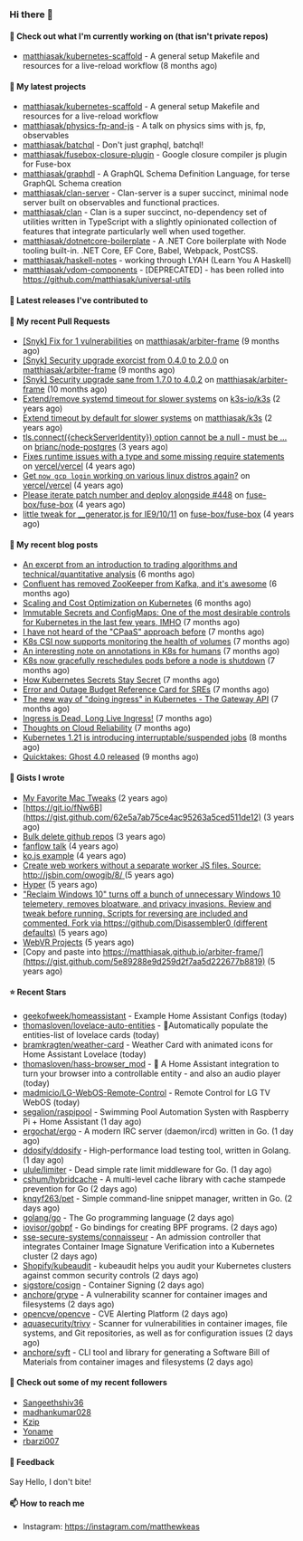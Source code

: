 ### Hi there 👋

#### 👷 Check out what I'm currently working on (that isn't private repos)

- [matthiasak/kubernetes-scaffold](https://github.com/matthiasak/kubernetes-scaffold) - A general setup Makefile and resources for a live-reload workflow (8 months ago)

#### 🌱 My latest projects

- [matthiasak/kubernetes-scaffold](https://github.com/matthiasak/kubernetes-scaffold) - A general setup Makefile and resources for a live-reload workflow
- [matthiasak/physics-fp-and-js](https://github.com/matthiasak/physics-fp-and-js) - A talk on physics sims with js, fp, observables
- [matthiasak/batchql](https://github.com/matthiasak/batchql) - Don&#39;t just graphql, batchql!
- [matthiasak/fusebox-closure-plugin](https://github.com/matthiasak/fusebox-closure-plugin) - Google closure compiler js plugin for Fuse-box
- [matthiasak/graphdl](https://github.com/matthiasak/graphdl) - A GraphQL Schema Definition Language, for terse GraphQL Schema creation
- [matthiasak/clan-server](https://github.com/matthiasak/clan-server) - Clan-server is a super succinct, minimal node server built on observables and functional practices.
- [matthiasak/clan](https://github.com/matthiasak/clan) - Clan is a super succinct, no-dependency set of utilities written in TypeScript with a slightly opinionated collection of features that integrate particularly well when used together.
- [matthiasak/dotnetcore-boilerplate](https://github.com/matthiasak/dotnetcore-boilerplate) - A .NET Core boilerplate with Node tooling built-in. .NET Core, EF Core, Babel, Webpack, PostCSS.
- [matthiasak/haskell-notes](https://github.com/matthiasak/haskell-notes) - working through LYAH (Learn You A Haskell)
- [matthiasak/vdom-components](https://github.com/matthiasak/vdom-components) - [DEPRECATED] - has been rolled into https://github.com/matthiasak/universal-utils

#### 🔭 Latest releases I've contributed to


#### 🔨 My recent Pull Requests

- [[Snyk] Fix for 1 vulnerabilities](https://github.com/matthiasak/arbiter-frame/pull/25) on [matthiasak/arbiter-frame](https://github.com/matthiasak/arbiter-frame) (9 months ago)
- [[Snyk] Security upgrade exorcist from 0.4.0 to 2.0.0](https://github.com/matthiasak/arbiter-frame/pull/24) on [matthiasak/arbiter-frame](https://github.com/matthiasak/arbiter-frame) (9 months ago)
- [[Snyk] Security upgrade sane from 1.7.0 to 4.0.2](https://github.com/matthiasak/arbiter-frame/pull/23) on [matthiasak/arbiter-frame](https://github.com/matthiasak/arbiter-frame) (10 months ago)
- [Extend/remove systemd timeout for slower systems](https://github.com/k3s-io/k3s/pull/226) on [k3s-io/k3s](https://github.com/k3s-io/k3s) (2 years ago)
- [Extend timeout by default for slower systems](https://github.com/matthiasak/k3s/pull/1) on [matthiasak/k3s](https://github.com/matthiasak/k3s) (2 years ago)
- [tls.connect({checkServerIdentity}) option cannot be a null - must be …](https://github.com/brianc/node-postgres/pull/1638) on [brianc/node-postgres](https://github.com/brianc/node-postgres) (3 years ago)
- [Fixes runtime issues with a type and some missing require statements](https://github.com/vercel/vercel/pull/946) on [vercel/vercel](https://github.com/vercel/vercel) (4 years ago)
- [Get `now gcp login` working on various linux distros again?](https://github.com/vercel/vercel/pull/944) on [vercel/vercel](https://github.com/vercel/vercel) (4 years ago)
- [Please iterate patch number and deploy alongside #448](https://github.com/fuse-box/fuse-box/pull/450) on [fuse-box/fuse-box](https://github.com/fuse-box/fuse-box) (4 years ago)
- [little tweak for __generator.js for IE9/10/11](https://github.com/fuse-box/fuse-box/pull/448) on [fuse-box/fuse-box](https://github.com/fuse-box/fuse-box) (4 years ago)

#### 📜 My recent blog posts

- [An excerpt from an introduction to trading algorithms and technical/quantitative analysis](https://keas.app/an-excerpt-from-an-introduction-to-trading-algorithms-and-technical-quantitative-analysis/) (6 months ago)
- [Confluent has removed ZooKeeper from Kafka, and it&#39;s awesome](https://keas.app/confluent-has-removed-zookeeper-from-kafka-and-its-awesome/) (6 months ago)
- [Scaling and Cost Optimization on Kubernetes](https://keas.app/scaling-architectures-and-costs/) (6 months ago)
- [Immutable Secrets and ConfigMaps: One of the most desirable controls for Kubernetes in the last few years, IMHO](https://keas.app/immutable-secrets-and-configmaps-one-of-the-most-desirable-controls-for-kubernetes-in-the-last-few-years-imho/) (7 months ago)
- [I have not heard of the &#34;CPaaS&#34; approach before](https://keas.app/i-have-not-heard-of-the-cpaas-approach-before/) (7 months ago)
- [K8s CSI now supports monitoring the health of volumes](https://keas.app/k8s-csi-now-supports-monitoring-the-health-of-volumes/) (7 months ago)
- [An interesting note on annotations in K8s for humans](https://keas.app/an-interesting-note-on-annotations-in-k8s-for-humans/) (7 months ago)
- [K8s now gracefully reschedules pods before a node is shutdown](https://keas.app/k8s-now-gracefully-reschedules-pods-before-a-node-is-shutdown/) (7 months ago)
- [How Kubernetes Secrets Stay Secret](https://keas.app/how-kubernetes-secrets-stay-secret/) (7 months ago)
- [Error and Outage Budget Reference Card for SREs](https://keas.app/error-and-outage-budget-reference-card-for-sres/) (7 months ago)
- [The new way of &#34;doing ingress&#34; in Kubernetes - The Gateway API](https://keas.app/the-new-way-of-doing-ingress-in-kubernetes-the-gateway-api/) (7 months ago)
- [Ingress is Dead, Long Live Ingress!](https://keas.app/ingress-is-dead-long-live-ingress/) (7 months ago)
- [Thoughts on Cloud Reliability](https://keas.app/cloud-operations-checklist/) (7 months ago)
- [Kubernetes 1.21 is introducing interruptable/suspended jobs](https://keas.app/kubernetes-1-21-is-introducing-interruptable-suspended-jobs/) (8 months ago)
- [Quicktakes: Ghost 4.0 released](https://keas.app/quicktakes-ghost-4-0-released/) (9 months ago)

#### 📓 Gists I wrote

- [My Favorite Mac Tweaks](https://gist.github.com/e94e962b3966e7e1015f4a62b5c2e7ff) (2 years ago)
- [https://git.io/fNw6B](https://gist.github.com/62e5a7ab75ce4ac95263a5ced511de12) (3 years ago)
- [Bulk delete github repos](https://gist.github.com/3213ba5e44be3b08bb84fb667d54d1e7) (3 years ago)
- [fanflow talk](https://gist.github.com/e983d8424a1e7d51f0e45f3a844a5b0e) (4 years ago)
- [ko.js example](https://gist.github.com/4a6bf89be55fb8748df99f8fc8d068e1) (4 years ago)
- [Create web workers without a separate worker JS files.
Source: http://jsbin.com/owogib/8/ ](https://gist.github.com/e7a7761a8d695c3f4ad39fc7c191243c) (5 years ago)
- [Hyper](https://gist.github.com/1004db7c17e6549102f764a43d8a602c) (5 years ago)
- [&#34;Reclaim Windows 10&#34; turns off a bunch of unnecessary Windows 10 telemetery, removes bloatware, and privacy invasions. Review and tweak before running. Scripts for reversing are included and commented. Fork via https://github.com/Disassembler0 (different defaults)](https://gist.github.com/8f110d34c51b6aca60b4e7291155b92e) (5 years ago)
- [WebVR Projects](https://gist.github.com/5771cff8f97e927d73233807d8cb968c) (5 years ago)
- [Copy and paste into https://matthiasak.github.io/arbiter-frame/](https://gist.github.com/5e89288e9d259d2f7aa5d222677b8819) (5 years ago)

#### ⭐ Recent Stars

- [geekofweek/homeassistant](https://github.com/geekofweek/homeassistant) - Example Home Assistant Configs (today)
- [thomasloven/lovelace-auto-entities](https://github.com/thomasloven/lovelace-auto-entities) - 🔹Automatically populate the entities-list of lovelace cards (today)
- [bramkragten/weather-card](https://github.com/bramkragten/weather-card) - Weather Card with animated icons for Home Assistant Lovelace (today)
- [thomasloven/hass-browser_mod](https://github.com/thomasloven/hass-browser_mod) - 🔹 A Home Assistant integration to turn your browser into a controllable entity - and also an audio player (today)
- [madmicio/LG-WebOS-Remote-Control](https://github.com/madmicio/LG-WebOS-Remote-Control) - Remote Control for LG TV WebOS (today)
- [segalion/raspipool](https://github.com/segalion/raspipool) - Swimming Pool Automation Systen with Raspberry Pi &#43; Home Assistant (1 day ago)
- [ergochat/ergo](https://github.com/ergochat/ergo) - A modern IRC server (daemon/ircd) written in Go. (1 day ago)
- [ddosify/ddosify](https://github.com/ddosify/ddosify) - High-performance load testing tool, written in Golang. (1 day ago)
- [ulule/limiter](https://github.com/ulule/limiter) - Dead simple rate limit middleware for Go. (1 day ago)
- [cshum/hybridcache](https://github.com/cshum/hybridcache) - A multi-level cache library with cache stampede prevention for Go (2 days ago)
- [knqyf263/pet](https://github.com/knqyf263/pet) - Simple command-line snippet manager, written in Go. (2 days ago)
- [golang/go](https://github.com/golang/go) - The Go programming language (2 days ago)
- [iovisor/gobpf](https://github.com/iovisor/gobpf) - Go bindings for creating BPF programs. (2 days ago)
- [sse-secure-systems/connaisseur](https://github.com/sse-secure-systems/connaisseur) - An admission controller that integrates Container Image Signature Verification into a Kubernetes cluster (2 days ago)
- [Shopify/kubeaudit](https://github.com/Shopify/kubeaudit) - kubeaudit helps you audit your Kubernetes clusters against common security controls (2 days ago)
- [sigstore/cosign](https://github.com/sigstore/cosign) - Container Signing (2 days ago)
- [anchore/grype](https://github.com/anchore/grype) - A vulnerability scanner for container images and filesystems (2 days ago)
- [opencve/opencve](https://github.com/opencve/opencve) - CVE Alerting Platform (2 days ago)
- [aquasecurity/trivy](https://github.com/aquasecurity/trivy) - Scanner for vulnerabilities in container images, file systems, and Git repositories, as well as for configuration issues (2 days ago)
- [anchore/syft](https://github.com/anchore/syft) - CLI tool and library for generating a Software Bill of Materials from container images and filesystems (2 days ago)

#### 👯 Check out some of my recent followers

- [Sangeethshiv36](https://github.com/Sangeethshiv36)
- [madhankumar028](https://github.com/madhankumar028)
- [Kzip](https://github.com/Kzip)
- [Yoname](https://github.com/Yoname)
- [rbarzi007](https://github.com/rbarzi007)

#### 💬 Feedback

Say Hello, I don't bite!

#### 📫 How to reach me

- Instagram: https://instagram.com/matthewkeas

